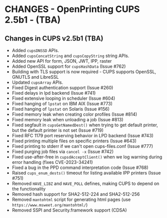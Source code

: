 CHANGES - OpenPrinting CUPS 2.5b1 - (TBA)
==============================================

Changes in CUPS v2.5b1 (TBA)
----------------------------

- Added `cupsDNSSD` APIs.
- Added `cupsConcatString` and `cupsCopyString` string APIs.
- Added new API for form, JSON, JWT, IPP, raster
- Added OpenSSL support for `cupsHashData` (Issue #762)
- Building with TLS support is now required - CUPS supports OpenSSL, GNUTLS
  and LibreSSL
- Updated `cupsArray` APIs.
- Fixed Digest authentication support (Issue #260)
- Fixed delays in lpd backend (Issue #741)
- Fixed extensive looping in scheduler (Issue #604)
- Fixed hanging of `lpstat` on IBM AIX (Issue #773)
- Fixed hanging of `lpstat` on Solaris (Issue #156)
- Fixed memory leak when creating color profiles (Issue #814)
- Fixed memory leak when unloading a job (Issue #813)
- Fixed segfault in `cupsGetNamedDest()` when trying to get default printer, but
  the default printer is not set (Issue #719)
- Fixed RFC 1179 port reserving behavior in LPD backend (Issue #743)
- Fixed printing multiple files on specific printers (Issue #643)
- Fixed printing to stderr if we can't open cups-files.conf (Issue #777)
- Fixed purging job files via `cancel -x` (Issue #742)
- Fixed use-after-free in `cupsdAcceptClient()` when we log warning during error
  handling (fixes CVE-2023-34241)
- Fixed a bug in the PPD command interpretation code (Issue #768)
- Raised `cups_enum_dests()` timeout for listing available IPP printers (Issue #751)
- Removed `HAVE_LIBZ` and `HAVE_POLL` defines, making CUPS to depend
  on the functionality
- Removed hash support for SHA2-512-224 and SHA2-512-256
- Removed `mantohtml` script for generating html pages (use
  `https://www.msweet.org/mantohtml/`)
- Removed SSPI and Security.framework support (CDSA)
